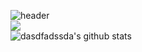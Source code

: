 ![header](https://capsule-render.vercel.app/api?type=wave&color=auto&height=300&section=header&text=Z._kyu%&fontSize=90)
<br>
<img src="https://img.shields.io/badge/flutter-02569Bstyle=for-the-badge&logo=flutter&logoColor=white">
<br>
![dasdfadssda's github stats](https://github-readme-stats.vercel.app/api?username=dasdfadssda&show_icons=true&hide_border=true)
